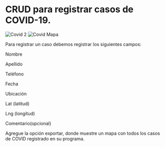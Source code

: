 # CRUD para registrar casos de COVID-19.

![Covid 2](https://user-images.githubusercontent.com/69004844/89597526-6dc2dd00-d828-11ea-8293-5c33861ad178.png)
![Covid Mapa](https://user-images.githubusercontent.com/69004844/89597551-7f0be980-d828-11ea-8395-0f007ee92e8b.png)


Para registrar un caso debemos registrar los siguientes campos:

Nombre

Apellido

Teléfono

Fecha

Ubicación

Lat (latitud)

Lng (longitud)

Comentario(opcional)


Agregue la opción exportar, donde muestre un mapa con todos los casos de COVID registrado en su programa.
